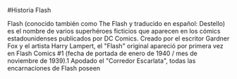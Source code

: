 #Historia Flash

Flash (conocido también como The Flash y traducido en español: Destello) es el nombre de varios 
superhéroes ficticios que aparecen en los cómics estadounidenses publicados por DC Comics.
Creado por el escritor Gardner Fox y el artista Harry Lampert, el "Flash" original apareció 
por primera vez en Flash Comics #1 (fecha de portada de enero de 1940 / mes de 
noviembre de 1939).1​ Apodado el "Corredor Escarlata", todas las encarnaciones de Flash poseen

